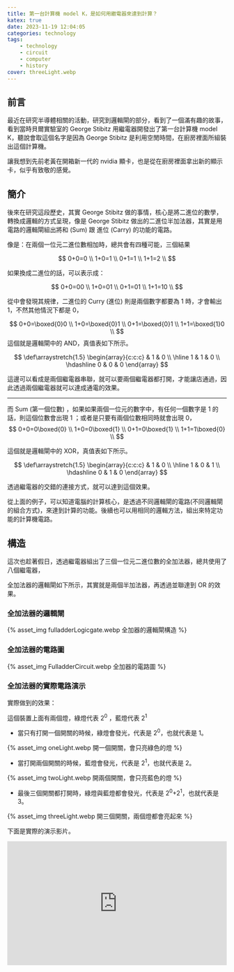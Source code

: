 ```yaml
---
title: 第一台計算機 model K，是如何用繼電器來達到計算？
katex: true
date: 2023-11-19 12:04:05
categories: technology
tags:
    - technology
    - circuit
    - computer
    - history
cover: threeLight.webp
---
```


## 前言
最近在研究半導體相關的活動，研究到邏輯閘的部分，看到了一個滿有趣的故事，看到當時貝爾實驗室的 George Stibitz 用繼電器開發出了第一台計算機 model K，聽說會取這個名字是因為 George Stibitz 是利用空閒時間，在廚房裡面所組裝出這個計算機。

讓我想到先前老黃在開箱新一代的 nvidia 顯卡，也是從在廚房裡面拿出新的顯示卡，似乎有致敬的感覺。

## 簡介
後來在研究這段歷史，其實 George Stibitz 做的事情，核心是將二進位的數學，轉換成邏輯的方式呈現，像是 George Stibitz 做出的二進位半加法器，其實是用電路的邏輯閘組出將和 (Sum) 跟 進位 (Carry) 的功能的電路。

像是：在兩個一位元二進位數相加時，總共會有四種可能，三個結果

$$
0+0=0 \\
1+0=1 \\
0+1=1 \\
1+1=2 \\
$$

如果換成二進位的話，可以表示成：

$$
0+0=00 \\
1+0=01 \\
0+1=01 \\
1+1=10 \\
$$

從中會發現其規律，二進位的 Curry (進位) 則是兩個數字都要為 1 時，才會輸出 1，不然其他情況下都是 0，

$$
0+0=\boxed{0}0 \\
1+0=\boxed{0}1 \\
0+1=\boxed{0}1 \\
1+1=\boxed{1}0 \\
$$
這個就是邏輯閘中的 AND，真值表如下所示。

$$
\def\arraystretch{1.5}
   \begin{array}{c:c:c}
    & 1 & 0 \\ \hline
   1 & 1 & 0 \\
   \hdashline
   0 & 0 & 0
\end{array}
$$

這邊可以看成是兩個繼電器串聯，就可以要兩個繼電器都打開，才能讓店通過，因此透過兩個繼電器就可以達成通電的效果。

---
而 Sum (第一個位數) ，如果如果兩個一位元的數字中，有任何一個數字是 1 的話，則這個位數會出現 1 ；或者是只要有兩個位數相同時就會出現 0，
$$
0+0=0\boxed{0}  \\
1+0=0\boxed{1} \\
0+1=0\boxed{1} \\
1+1=1\boxed{0} \\
$$

這個就是邏輯閘中的 XOR，真值表如下所示。

$$
\def\arraystretch{1.5}
   \begin{array}{c:c:c}
    & 1 & 0 \\ \hline
   1 & 0 & 1 \\
   \hdashline
   0 & 1 & 0
\end{array}
$$

透過繼電器的交錯的連接方式，就可以達到這個效果。

從上面的例子，可以知道電腦的計算核心，是透過不同邏輯閘的電路(不同邏輯閘的組合方式)，來達到計算的功能。後續也可以用相同的邏輯方法，組出來特定功能的計算機電路。

## 構造

這次也趁著假日，透過繼電器組出了三個一位元二進位數的全加法器，總共使用了八個繼電器，

全加法器的邏輯閘如下所示，其實就是兩個半加法器，再透過並聯達到 OR 的效果。

### 全加法器的邏輯閘
{% asset_img fulladderLogicgate.webp 全加器的邏輯閘構造 %}

### 全加法器的電路圖
{% asset_img FulladderCircuit.webp 全加器的電路圖 %}

### 全加法器的實際電路演示
實際做到的效果：

這個裝置上面有兩個燈，綠燈代表 2<sup>0</sup> ，藍燈代表 2<sup>1</sup>

- 當只有打開一個開關的時候，綠燈會發光，代表是 2<sup>0</sup>，也就代表是 1。

{% asset_img oneLight.webp 開一個開關，會只亮綠色的燈 %}

- 當打開兩個開關的時候，藍燈會發光，代表是 2<sup>1</sup>，也就代表是 2。

{% asset_img twoLight.webp 開兩個開關，會只亮藍色的燈 %}

- 最後三個開關都打開時，綠燈與藍燈都會發光，代表是 2<sup>0</sup>+2<sup>1</sup>，也就代表是 3。

{% asset_img threeLight.webp 開三個開關，兩個燈都會亮起來 %}

下面是實際的演示影片。
<div style="text-align:center;position: relative;width: 100%;padding-bottom: 56.25%;height: 0;overflow: hidden;">
<iframe style="position: absolute;top: 0;left: 0;width: 100%;height: 100%;" src="https://www.youtube.com/embed/7vHLpLg-dAI?si=q0xzSsVtU6YzyOK7" title="YouTube video player" frameborder="0" allow="accelerometer; autoplay; clipboard-write; encrypted-media; gyroscope; picture-in-picture; web-share" allowfullscreen></iframe>
<div>

<div style="text-align:left">

## 後續
剛開始接觸這個專案覺得滿有趣的，只不過目前遇到一個很大的難關是要如何將這個內容帶給學生，因為當初 George Stibitz 所做的 model K 對於學生而言，可能很難理解為甚麼簡單的事情要搞成這麼複雜，希望未來有辦法可以決這個問題。

</div>